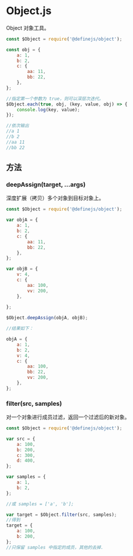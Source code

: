 # Object.js

Object 对象工具。



``` javascript
const $Object = require('@definejs/object');

const obj = {
    a: 1,
    b: 2,
    c: {
        aa: 11,
        bb: 22,
    },
};

//指定第一个参数为 true，则可以深层次迭代。
$Object.each(true, obj, (key, value, obj) => {
    console.log(key, value);
});

//依次输出
//a 1
//b 2
//aa 11
//bb 22

```

## 方法

### deepAssign(target, ...args)
深度扩展（拷贝）多个对象到目标对象上。
``` javascript
const $Object = require('@definejs/object');

var objA = {
    a: 1,
    b: 2,
    c: {
    	aa: 11,
        bb: 22,
    },
};

var objB = {
	v: 4,
    c: {
    	aa: 100,
        vv: 200,
    },
    
};

$Object.deepAssign(objA, objB);

//结果如下：

objA = {
    a: 1,
    b: 2,
    v: 4,
    c: {
    	aa: 100,
        bb: 22,
        vv: 200,
    },
};

```

### filter(src, samples) 
对一个对象进行成员过滤，返回一个过滤后的新对象。

``` javascript
const $Object = require('@definejs/object');

var src = {
    a: 100,
    b: 200,
    c: 300,
    d: 400,
};

var samples = {
    a: 1,
    b: 2,
};

//或 samples = ['a', 'b'];

var target = $Object.filter(src, samples);
//得到 
target = { 
	a: 100, 
    b: 200, 
}; 
//只保留 samples 中指定的成员，其他的去掉.
```
